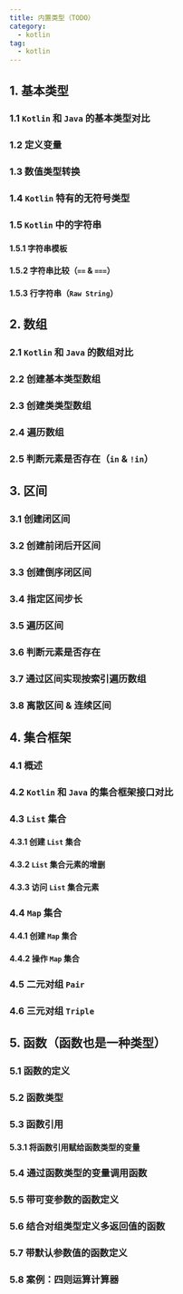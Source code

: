 ```yaml
---
title: 内置类型（TODO）
category: 
  - kotlin
tag:
  - kotlin
---
```


## 1. 基本类型

### 1.1 `Kotlin` 和 `Java` 的基本类型对比

### 1.2 定义变量

### 1.3 数值类型转换

### 1.4 `Kotlin` 特有的无符号类型

### 1.5 `Kotlin` 中的字符串

#### 1.5.1 字符串模板

#### 1.5.2 字符串比较（`==` & `===`）

#### 1.5.3 行字符串（`Raw String`）

## 2. 数组

### 2.1 `Kotlin` 和 `Java` 的数组对比

### 2.2 创建基本类型数组

### 2.3 创建类类型数组

### 2.4 遍历数组

### 2.5 判断元素是否存在（`in` & `!in`）

## 3. 区间

### 3.1 创建闭区间

### 3.2 创建前闭后开区间

### 3.3 创建倒序闭区间

### 3.4 指定区间步长

### 3.5 遍历区间

### 3.6 判断元素是否存在

### 3.7 通过区间实现按索引遍历数组

### 3.8 离散区间 & 连续区间

## 4. 集合框架

### 4.1 概述

### 4.2 `Kotlin` 和 `Java` 的集合框架接口对比

### 4.3 `List` 集合

#### 4.3.1 创建 `List` 集合

#### 4.3.2 `List` 集合元素的增删

#### 4.3.3 访问 `List` 集合元素

### 4.4 `Map` 集合

#### 4.4.1 创建 `Map` 集合

#### 4.4.2 操作 `Map` 集合

### 4.5 二元对组 `Pair`

### 4.6 三元对组 `Triple`

## 5. 函数（函数也是一种类型）

### 5.1 函数的定义

### 5.2 函数类型

### 5.3 函数引用

#### 5.3.1 将函数引用赋给函数类型的变量

### 5.4 通过函数类型的变量调用函数

### 5.5 带可变参数的函数定义

### 5.6 结合对组类型定义多返回值的函数

### 5.7 带默认参数值的函数定义

### 5.8 案例：四则运算计算器